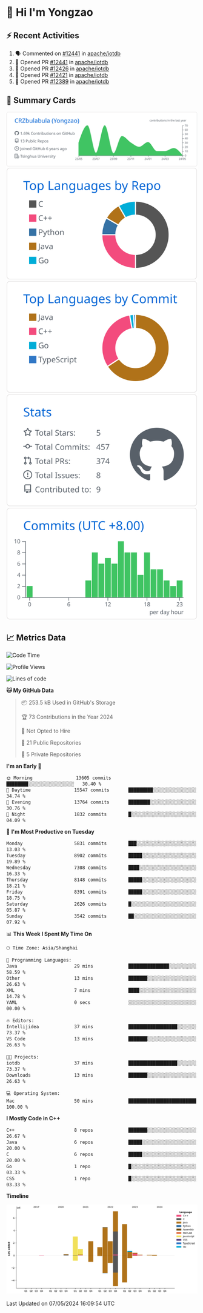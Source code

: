 # 👋 Hi I'm Yongzao

## ⚡ Recent Activities
<!--START_SECTION:activity-->
1. 🗣 Commented on [#12441](https://github.com/apache/iotdb/pull/12441#issuecomment-2095050533) in [apache/iotdb](https://github.com/apache/iotdb)
2. 💪 Opened PR [#12441](https://github.com/apache/iotdb/pull/12441) in [apache/iotdb](https://github.com/apache/iotdb)
3. 💪 Opened PR [#12426](https://github.com/apache/iotdb/pull/12426) in [apache/iotdb](https://github.com/apache/iotdb)
4. 💪 Opened PR [#12421](https://github.com/apache/iotdb/pull/12421) in [apache/iotdb](https://github.com/apache/iotdb)
5. 💪 Opened PR [#12389](https://github.com/apache/iotdb/pull/12389) in [apache/iotdb](https://github.com/apache/iotdb)
<!--END_SECTION:activity-->

## 🎑 Summary Cards

[![](https://raw.githubusercontent.com/CRZbulabula/CRZbulabula/main/profile-summary-card-output/github/0-profile-details.svg)](https://github.com/vn7n24fzkq/github-profile-summary-cards)
[![](https://raw.githubusercontent.com/CRZbulabula/CRZbulabula/main/profile-summary-card-output/github/1-repos-per-language.svg)](https://github.com/vn7n24fzkq/github-profile-summary-cards) [![](https://raw.githubusercontent.com/CRZbulabula/CRZbulabula/main/profile-summary-card-output/github/2-most-commit-language.svg)](https://github.com/vn7n24fzkq/github-profile-summary-cards)
[![](https://raw.githubusercontent.com/CRZbulabula/CRZbulabula/main/profile-summary-card-output/github/3-stats.svg)](https://github.com/vn7n24fzkq/github-profile-summary-cards) [![](https://raw.githubusercontent.com/CRZbulabula/CRZbulabula/main/profile-summary-card-output/github/4-productive-time.svg)](https://github.com/vn7n24fzkq/github-profile-summary-cards)

## 📈 Metrics Data

<!--START_SECTION:waka-->
![Code Time](http://img.shields.io/badge/Code%20Time-643%20hrs%2036%20mins-blue)

![Profile Views](http://img.shields.io/badge/Profile%20Views-0-blue)

![Lines of code](https://img.shields.io/badge/From%20Hello%20World%20I%27ve%20Written-28.0%20million%20lines%20of%20code-blue)

**🐱 My GitHub Data** 

> 📦 253.5 kB Used in GitHub's Storage 
 > 
> 🏆 73 Contributions in the Year 2024
 > 
> 🚫 Not Opted to Hire
 > 
> 📜 21 Public Repositories 
 > 
> 🔑 5 Private Repositories 
 > 
**I'm an Early 🐤** 

```text
🌞 Morning                13605 commits       ████████░░░░░░░░░░░░░░░░░   30.40 % 
🌆 Daytime                15547 commits       █████████░░░░░░░░░░░░░░░░   34.74 % 
🌃 Evening                13764 commits       ████████░░░░░░░░░░░░░░░░░   30.76 % 
🌙 Night                  1832 commits        █░░░░░░░░░░░░░░░░░░░░░░░░   04.09 % 
```
📅 **I'm Most Productive on Tuesday** 

```text
Monday                   5831 commits        ███░░░░░░░░░░░░░░░░░░░░░░   13.03 % 
Tuesday                  8902 commits        █████░░░░░░░░░░░░░░░░░░░░   19.89 % 
Wednesday                7308 commits        ████░░░░░░░░░░░░░░░░░░░░░   16.33 % 
Thursday                 8148 commits        █████░░░░░░░░░░░░░░░░░░░░   18.21 % 
Friday                   8391 commits        █████░░░░░░░░░░░░░░░░░░░░   18.75 % 
Saturday                 2626 commits        █░░░░░░░░░░░░░░░░░░░░░░░░   05.87 % 
Sunday                   3542 commits        ██░░░░░░░░░░░░░░░░░░░░░░░   07.92 % 
```


📊 **This Week I Spent My Time On** 

```text
🕑︎ Time Zone: Asia/Shanghai

💬 Programming Languages: 
Java                     29 mins             ███████████████░░░░░░░░░░   58.59 % 
Other                    13 mins             ███████░░░░░░░░░░░░░░░░░░   26.63 % 
XML                      7 mins              ████░░░░░░░░░░░░░░░░░░░░░   14.78 % 
YAML                     0 secs              ░░░░░░░░░░░░░░░░░░░░░░░░░   00.00 % 

🔥 Editors: 
Intellijidea             37 mins             ██████████████████░░░░░░░   73.37 % 
VS Code                  13 mins             ███████░░░░░░░░░░░░░░░░░░   26.63 % 

🐱‍💻 Projects: 
iotdb                    37 mins             ██████████████████░░░░░░░   73.37 % 
Downloads                13 mins             ███████░░░░░░░░░░░░░░░░░░   26.63 % 

💻 Operating System: 
Mac                      50 mins             █████████████████████████   100.00 % 
```

**I Mostly Code in C++** 

```text
C++                      8 repos             ███████░░░░░░░░░░░░░░░░░░   26.67 % 
Java                     6 repos             █████░░░░░░░░░░░░░░░░░░░░   20.00 % 
C                        6 repos             █████░░░░░░░░░░░░░░░░░░░░   20.00 % 
Go                       1 repo              █░░░░░░░░░░░░░░░░░░░░░░░░   03.33 % 
CSS                      1 repo              █░░░░░░░░░░░░░░░░░░░░░░░░   03.33 % 
```



**Timeline**

![Lines of Code chart](https://raw.githubusercontent.com/CRZbulabula/CRZbulabula/main/assets/bar_graph.png)


 Last Updated on 07/05/2024 16:09:54 UTC
<!--END_SECTION:waka-->

